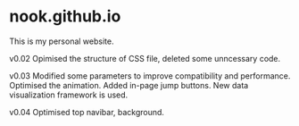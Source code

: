 # nook.github.io

This is my personal website.

v0.02 Opimised the structure of CSS file, deleted some unncessary code.

v0.03 Modified some parameters to improve compatibility and performance. Optimised the animation.
Added in-page jump buttons. New data visualization framework is used.

v0.04 Optimised top navibar, background.
